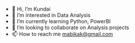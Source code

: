 - 👋 Hi, I’m Kundai
- 👀 I’m interested in Data Analysis
- 🌱 I’m currently learning Python, PowerBI
- 💞️ I’m looking to collaborate on Analysis projects
- 📫 How to reach me mabikak@gmail.com

<!---
kundiel/kundiel is a ✨ special ✨ repository because its `README.md` (this file) appears on your GitHub profile.
You can click the Preview link to take a look at your changes.
--->
